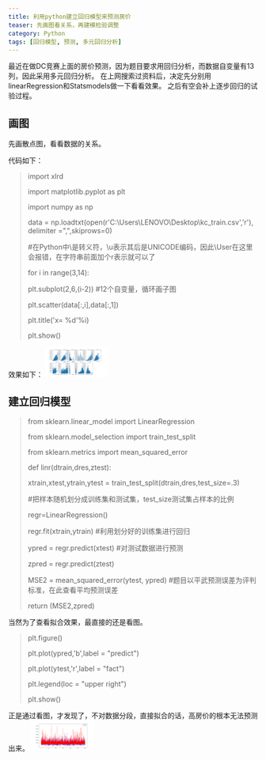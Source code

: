 ```yaml
---
title: 利用python建立回归模型来预测房价
teaser: 先画图看关系，再建模检验调整
category: Python
tags: [回归模型, 预测, 多元回归分析]
---
```


最近在做DC竞赛上面的房价预测，因为题目要求用回归分析，而数据自变量有13列，因此采用多元回归分析。
在上网搜索过资料后，决定先分别用linearRegression和Statsmodels做一下看看效果。
之后有空会补上逐步回归的试验过程。 

## 画图

先画散点图，看看数据的关系。

代码如下：
> import xlrd
>
> import matplotlib.pyplot as plt
>
> import numpy as np
>
>
> data = np.loadtxt(open(r'C:\Users\LENOVO\Desktop\kc_train.csv','r'), delimiter =",",skiprows=0)
>
> #在Python中\是转义符，\u表示其后是UNICODE编码，因此\User在这里会报错，在字符串前面加个r表示就可以了
>
>
> for i in range(3,14):
>
> plt.subplot(2,6,(i-2))                 #12个自变量，循环画子图
>
> plt.scatter(data[:,i],data[:,1])
>
> plt.title('x= %d'%i)
>
> plt.show()

效果如下：
<img src="https://raw.githubusercontent.com/loki-pup/lokiphoto/master/linear1.png" width="25%" height="25%" />

## 建立回归模型
> from sklearn.linear_model import LinearRegression
>
> from sklearn.model_selection import train_test_split
>
> from sklearn.metrics import mean_squared_error
>
>
> def linr(dtrain,dres,ztest):
>
> xtrain,xtest,ytrain,ytest = train_test_split(dtrain,dres,test_size=.3)     
>
> #把样本随机划分成训练集和测试集，test_size测试集占样本的比例
>
>
> regr=LinearRegression() 
>
> regr.fit(xtrain,ytrain)                 #利用划分好的训练集进行回归
>
> ypred = regr.predict(xtest)             #对测试数据进行预测
>
> zpred = regr.predict(ztest)
>
> MSE2 = mean_squared_error(ytest, ypred)   #题目以平武预测误差为评判标准，在此查看平均预测误差
>
> return (MSE2,zpred)
    
当然为了查看拟合效果，最直接的还是看图。
> plt.figure()
>
> plt.plot(ypred,'b',label = "predict")
>
> plt.plot(ytest,'r',label = "fact")
>
> plt.legend(loc = "upper right")
>
> plt.show()

正是通过看图，才发现了，不对数据分段，直接拟合的话，高房价的根本无法预测出来。
<img src="https://raw.githubusercontent.com/loki-pup/lokiphoto/master/linear2.png" width="25%" height="25%" />

